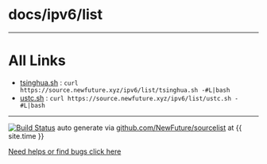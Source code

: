 
# docs/ipv6/list



---

# All Links

* [tsinghua.sh](tsinghua.sh) : `curl https://source.newfuture.xyz/ipv6/list/tsinghua.sh -#L|bash`
* [ustc.sh](ustc.sh) : `curl https://source.newfuture.xyz/ipv6/list/ustc.sh -#L|bash`

---

[![Build Status](https://travis-ci.org/NewFuture/sourcelist.svg?branch=master)](https://travis-ci.org/NewFuture/sourcelist)
auto generate via [github.com/NewFuture/sourcelist](https://github.com/NewFuture/sourcelist) at {{ site.time }}

[Need helps or find bugs click here](https://github.com/NewFuture/sourcelist/issues)
